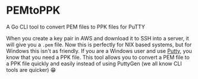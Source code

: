 # PEMtoPPK
A Go CLI tool to convert PEM files to PPK files for PuTTY

When you create a key pair in AWS and download it to SSH into a server, it will give you a `.pem` file. Now this is perfectly for NIX based systems, but for Windows this isn't as friendly. If you are a Windows user and use [Putty](http://www.putty.org/), you know that you need a PPK file. This tool allows you to convert a PEM file to a PPK file quickly and easily instead of using PuttyGen (we all know CLI tools are quicker) :grin:

